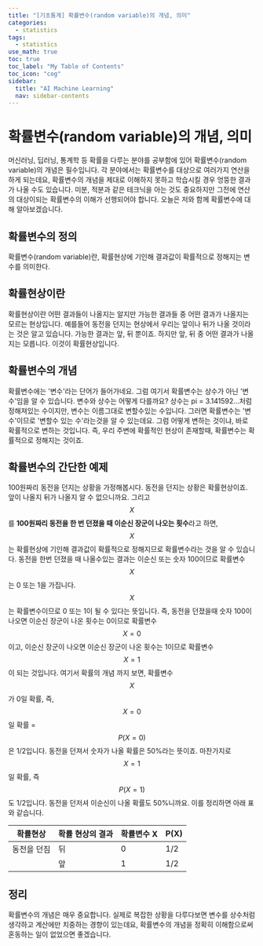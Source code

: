 ```yaml
---
title: "[기초통계] 확률변수(random variable)의 개념, 의미" 
categories:
  - statistics
tags:
  - statistics
use_math: true
toc: true
toc_label: "My Table of Contents"
toc_icon: "cog"
sidebar:
  title: "AI Machine Learning"
  nav: sidebar-contents
---
```


# 확률변수(random variable)의 개념, 의미

머신러닝, 딥러닝, 통계학 등 확률을 다루는 분야를 공부함에 있어 확률변수(random variable)의 개념은 필수입니다. 
각 분야에서는 확률변수를 대상으로 여러가지 연산을 하게 되는데요, 
확률변수의 개념을 제대로 이해하지 못하고 학습시킬 경우 엉뚱한 결과가 나올 수도 있습니다. 
미분, 적분과 같은 테크닉을 아는 것도 중요하지만 그전에 연산의 대상이되는 확률변수의 이해가 선행되어야 합니다. 
오늘은 저와 함께 확률변수에 대해 알아보겠습니다. 

## 확률변수의 정의

확률변수(random variable)란, 확률현상에 기인해 결과값이 확률적으로 정해지는 변수를 의미한다.  

## 확률현상이란

확률현상이란 어떤 결과들이 나올지는 알지만 가능한 결과들 중 어떤 결과가 나올지는 모르는 현상입니다. 
예를들어 동전을 던지는 현상에서 우리는 앞이나 뒤가 나올 것이라는 것은 알고 있습니다. 가능한 결과는 앞, 뒤 뿐이죠. 
하지만 앞, 뒤 중 어떤 결과가 나올지는 모릅니다. 이것이 확률현상입니다. 

## 확률변수의 개념

확률변수에는 '변수'라는 단어가 들어가네요. 
그럼 여기서 확률변수는 상수가 아닌 '변수'임을 알 수 있습니다. 
변수와 상수는 어떻게 다를까요? 
상수는 pi = 3.141592...처럼 정해져있는 수이지만, 
변수는 이름그대로 변할수있는 수입니다. 
그러면 확률변수는 '변수'이므로 '변할수 있는 수'라는것을 알 수 있는데요. 
그럼 어떻게 변하는 것이냐, 
바로 확률적으로 변하는 것입니다. 
즉, 우리 주변에 확률적인 현상이 존재할때, 
확률변수는 확률적으로 정해지는 것이죠. 


## 확률변수의 간단한 예제

100원짜리 동전을 던지는 상황을 가정해봅시다. 
동전을 던지는 상황은 확률현상이죠. 앞이 나올지 뒤가 나올지 알 수 없으니까요. 
그리고 $$X$$를 **100원짜리 동전을 한 번 던졌을 때 이순신 장군이 나오는 횟수**라고 하면, 
$$X$$는 확률현상에 기인해 결과값이 확률적으로 정해지므로 확률변수라는 것을 알 수 있습니다.
동전을 한번 던졌을 때 나올수있는 결과는 이순신 또는 숫자 100이므로 
확률변수 $$X$$는 0 또는 1을 가집니다. 
$$X$$는 확률변수이므로 0 또는 1이 될 수 있다는 뜻입니다.
즉, 동전을 던졌을때 숫자 100이 나오면 이순신 장군이 나온 횟수는 0이므로 확률변수 $$X = 0$$이고, 
이순신 장군이 나오면 이순신 장군이 나온 횟수는 1이므로 확률변수 $$X = 1$$이 되는 것입니다. 
여기서 확률의 개념 까지 보면, 
확률변수 $$X$$가 0일 확률, 즉, $$X=0$$일 확률 = $$P(X=0)$$은 1/2입니다. 
동전을 던져서 숫자가 나올 확률은 50%라는 뜻이죠. 
마찬가지로 $$X=1$$일 확률, 즉 $$P(X=1)$$도 1/2입니다. 
동전을 던저셔 이순신이 나올 확률도 50%니까요. 
이를 정리하면 아래 표와 같습니다. 

확률현상| 확률 현상의 결과 | 확률변수 X | P(X)
--------|-----------|-----------|------
동전을 던짐 | 뒤 | 0 | 1/2
|| 앞 | 1 | 1/2

## 정리 

확률변수의 개념은 매우 중요합니다. 
실제로 복잡한 상황을 다루다보면 변수를 상수처럼 생각하고 계산에만 치중하는 경향이 있는데요, 
확률변수의 개념을 정확히 이해함으로써 혼동하는 일이 없었으면 좋겠습니다. 

